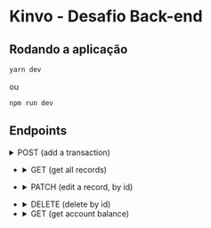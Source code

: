 # Kinvo - Desafio Back-end

## Rodando a aplicação

```bash
yarn dev
```

ou

```bash
npm run dev
```

## Endpoints

<details>
      <summary>POST (add a transaction)</summary>

- Url:

  - `/api/finance`
  - Exemplo: `http://localhost:4000/api/finance`

- Request:

  - Body

    ```json
    {
      "desc": "Saturday dinner",
      "type": "expense",
      "value": -80,
      "note": "i ordered a hamburguer."
    }
    ```

- Response: - Status: `201 Created`
</details>

- <details>
      <summary>GET (get all records)</summary>

  - Url:

    - `/api/finance/:startDate/:endDate/:limit?`
    - Exemplo: `http://localhost:4000/api/finance/2022-07-07/2022-07-10`
    - Exemplo: `http://localhost:4000/api/finance/2022-07-07/2022-07-10/2`

  - Response:
    - Status: `200 OK`
    - Body
      ```json
      {
        "record": [
          {
            "_id": "62c80b5f154aa3e6bf5de048",
            "desc": "Credit card",
            "type": "expense",
            "value": -1750,
            "note": "Juny travel",
            "createdAt": "2022-07-08T10:47:59.047Z",
            "updatedAt": "2022-07-10T22:42:11.100Z",
            "__v": 0
          },
          {
            "_id": "62c80bed154aa3e6bf5de04c",
            "desc": "Phone bill",
            "type": "expense",
            "value": -150,
            "note": "my family phone bill",
            "createdAt": "2022-07-08T10:50:21.569Z",
            "updatedAt": "2022-07-10T22:42:49.301Z",
            "__v": 0
          }
        ]
      }
      ```
    ```

    ```

</details>

- <details>
      <summary>PATCH (edit a record, by id)</summary>

  - Url:

    - `/api/finance/:id`
    - Exemplo: `http://localhost:4000/api/finance/62c80aa5154aa3e6bf5de039`
    - Request:

      - Body

      ```json
      {
        "desc": "Saturday dinner",
        "type": "expense",
        "value": -80,
        "note": "i ordered a hamburguer with fries, i paid using credit card."
      }
      ```

    - Response:
      - Status: `201 OK`

</details>

- <details>
      <summary>DELETE (delete by id)</summary>

  - Url:

    - `/api/finance/:id`
    - Exemplo: `http://localhost:4000/api/finance/62c80aa5154aa3e6bf5de039`

  - Response:
    - Status: `204 No Content`

- <details>
      <summary>GET (get account balance)</summary>

  - Url:

    - `/api/balance`
    - Exemplo: `http://localhost:4000/api/balance`

  - Response:

    - Status: `200 OK`
    - Body

      ```json
      {
        "balance": 3500
      }
      ```

</details>
